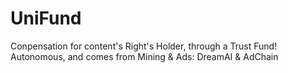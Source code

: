 # UniFund
 Conpensation for content's Right's Holder, through a Trust Fund! Autonomous, and comes from Mining &amp; Ads: DreamAI &amp; AdChain
